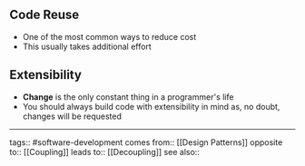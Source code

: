 ## Code Reuse

- One of the most common ways to reduce cost
- This usually takes additional effort

## Extensibility

- **Change** is the only constant thing in a programmer's life
- You should always build code with extensibility in mind as, no doubt, changes will be requested

---

tags:: #software-development
comes from:: [[Design Patterns]]
opposite to:: [[Coupling]]
leads to:: [[Decoupling]]
see also::
